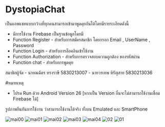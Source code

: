 # DystopiaChat
เป็นแอพแชทแบบกว้างที่ทุกคนสามารถเข้ามาพูดคุยกันได้โดยมีรายระเอียดดังนี้

  - มีการใช้งาน Firebase เป็นฐานข้อมูลโดยมี
  - Function Register       - สำหรับการสมัครสมาชิก โดยกรอก Email , UserName , Password
  - Function Login          - สำหรับการล็อคอินเข้าใช้งาน
  - Function Authorization  - สำหรับการตรวจสอบความถูกต้อง ของรหัสผ่าน
  - Function chat           - สำหรับการพูดคุย
  
  
  สมาชิกผู้จัด
    - นายณฉัตร ทรงราษี    5830213007
    - นายวรเทพ หิรัญสาย   5830213036

#หมายเหตุ
  - โปรด Run ด้วย Android Version 26 [หากเป็น Version อื่นจะไม่สามารถใช้งานเชื่อม Firebase ได้]
 

รูปภาพยืนยันการใช้งาน ว่าสามารถใช้งานได้จริง ทั้งบน Emulated และ SmartPhone

![mai00](https://user-images.githubusercontent.com/31650496/34081690-ba3de27a-e383-11e7-8fde-0f1ceb5d2c6e.JPG)
![mai01](https://user-images.githubusercontent.com/31650496/34081686-b87473a0-e383-11e7-8cbf-de4753257f6c.JPG)
![mai02](https://user-images.githubusercontent.com/31650496/34081687-b8cf5c70-e383-11e7-8f15-f441058e21da.JPG)
![mai03](https://user-images.githubusercontent.com/31650496/34081688-b982c396-e383-11e7-9a08-3bde61c71294.JPG)
![mai04](https://user-images.githubusercontent.com/31650496/34081689-b9e3a940-e383-11e7-8f33-373589c10cbd.JPG)
![02](https://user-images.githubusercontent.com/31650496/34100242-708e0b50-e414-11e7-9ba0-0efdd4ce1a5e.png)
![01](https://user-images.githubusercontent.com/31650496/34100245-70d657c0-e414-11e7-9fb3-e70088d53217.png)
